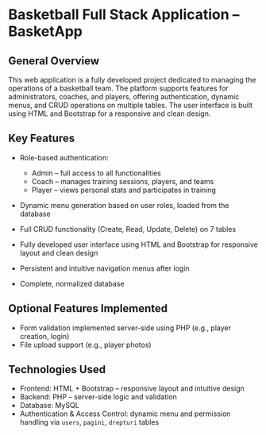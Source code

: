 # Basketball Full Stack Application – BasketApp

## General Overview
This web application is a fully developed project dedicated to managing the operations of a basketball team. The platform supports features for administrators, coaches, and players, offering authentication, dynamic menus, and CRUD operations on multiple tables. The user interface is built using HTML and Bootstrap for a responsive and clean design.

## Key Features

- Role-based authentication:
  - Admin – full access to all functionalities
  - Coach – manages training sessions, players, and teams
  - Player – views personal stats and participates in training

- Dynamic menu generation based on user roles, loaded from the database
- Full CRUD functionality (Create, Read, Update, Delete) on 7 tables
- Fully developed user interface using HTML and Bootstrap for responsive layout and clean design
- Persistent and intuitive navigation menus after login
- Complete, normalized database

## Optional Features Implemented

- Form validation implemented server-side using PHP (e.g., player creation, login)
- File upload support (e.g., player photos)

## Technologies Used

- Frontend: HTML + Bootstrap – responsive layout and intuitive design
- Backend: PHP – server-side logic and validation
- Database: MySQL
- Authentication & Access Control: dynamic menu and permission handling via `users`, `pagini`, `drepturi` tables
